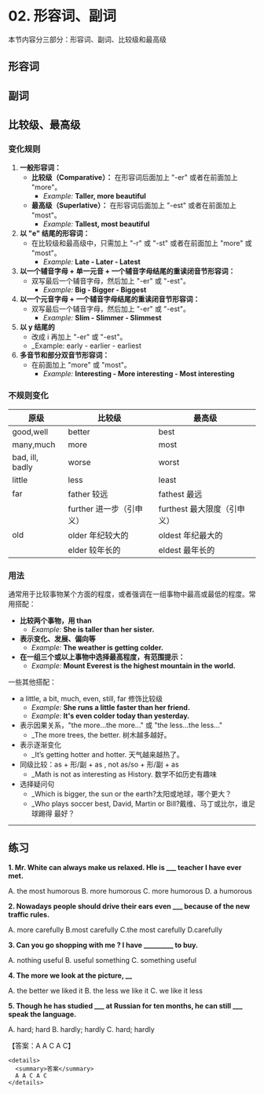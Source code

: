 # 02. 形容词、副词

本节内容分三部分：形容词、副词、比较级和最高级

## 形容词

## 副词

## 比较级、最高级

### 变化规则

1.  **一般形容词：**    
    -   **比较级（Comparative）：** 在形容词后面加上 "-er" 或者在前面加上 "more"。
        -   _Example:_ **Taller, more beautiful**
    -   **最高级（Superlative）：** 在形容词后面加上 "-est" 或者在前面加上 "most"。
        -   _Example:_ **Tallest, most beautiful**
2.  **以 "e" 结尾的形容词：**    
    -   在比较级和最高级中，只需加上 "-r" 或 "-st" 或者在前面加上 "more" 或 "most"。
        -   _Example:_ **Late - Later - Latest**
3.  **以一个辅音字母 + 单一元音 + 一个辅音字母结尾的重读闭音节形容词：**    
    -   双写最后一个辅音字母，然后加上 "-er" 或 "-est"。
        -   _Example:_ **Big - Bigger - Biggest**
4.  **以一个元音字母 + 一个辅音字母结尾的重读闭音节形容词：**    
    -   双写最后一个辅音字母，然后加上 "-er" 或 "-est"。
        -   _Example:_ **Slim - Slimmer - Slimmest**
5. **以 y 结尾的**
	- 改成 i 再加上 "-er" 或 "-est"。 
	-  _Example: early - earlier - earliest
6.  **多音节和部分双音节形容词：**    
    -   在前面加上 "more" 或 "most"。
        -   _Example:_ **Interesting - More interesting - Most interesting**

### 不规则变化

| 原级            | 比较级                   | 最高级                      |
| --------------- | ------------------------ | --------------------------- |
| good,well       | better                   | best                        |
| many,much       | more                     | most                        |
| bad, ill, badly | worse                    | worst                       |
| little          | less                     | least                       |
| far             | father 较远              | fathest 最远                |
|                 | further 进一步（引申义） | furthest 最大限度（引申义） |
| old             | older 年纪较大的         | oldest 年纪最大的           |
|                 | elder 较年长的           | eldest 最年长的             | 

### 用法

通常用于比较事物某个方面的程度，或者强调在一组事物中最高或最低的程度。常用搭配：

- **比较两个事物，用 than**
	-   _Example:_ **She is taller than her sister.**
- **表示变化、发展、偏向等**
	-   _Example:_ **The weather is getting colder.**
-   **在一组三个或以上事物中选择最高程度，有范围提示：**
    -   _Example:_ **Mount Everest is the highest mountain in the world.**

一些其他搭配：

- a little, a bit, much, even, still, far 修饰比较级
	-  _Example:_ **She runs a little faster than her friend.**
	-  _Example:_ **It's even colder today than yesterday.**
- 表示因果关系，"the more...the more..." 或 "the less...the less..."
	- _The more trees, the better. 树木越多越好。
- 表示逐渐变化
	- _It’s getting hotter and hotter. 天气越来越热了。
- 同级比较：as + 形/副 + as , not as/so + 形/副 + as
	- _Math is not as interesting as History. 数学不如历史有趣味
- 选择疑问句
	- _Which is bigger, the sun or the earth?太阳或地球，哪个更大？
	- _Who plays soccer best, David, Martin or Bill?戴维、马丁或比尔，谁足球踢得 最好？

---

## 练习

**1. Mr. White can always make us relaxed. Hle is ___ teacher I have ever met.** 

A. the most humorous  B. more humorous C. more humorous D. a humorous

**2. Nowadays people should drive their ears even ___ because of the new traffic rules.**

A. more carefully B.most carefully C.the most carefully D.carefully

**3. Can you go shopping with me ? I have _________ to buy.**

A. nothing useful  B. useful something C. something useful

**4. The more we look at the picture, __**

A. the better we liked it  B. the less we like it C. we like it less

**5. Though he has studied ___ at Russian for ten months, he can still  ___ speak
the language.**

A. hard; hard B. hardly; hardly C. hard; hardly

【答案：A A C A C】
```
<details>
  <summary>答案</summary>
  A A C A C
</details>
```